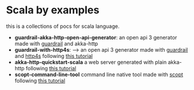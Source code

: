 # Scala by examples

this is a collections of pocs for scala language.


 * **guardrail-akka-http-open-api-generator**: an open api 3 generator made with [guardrail](https://guardrail.dev/) and akka-http
 * **guardrail-with-http4s**: --> an open api 3 generator made with [guardrail](https://guardrail.dev/) and [http4s](https://http4s.org/) following [this tutorial](https://kkreuning.github.io/article/guardrail-with-http4s-tutorial/) 
 * **akka-http-quickstart-scala** a web server generated with plain akka-http following [this tutorial](https://developer.lightbend.com/guides/akka-http-quickstart-scala/index.html)
 * **scopt-command-line-tool** command line native tool made with [scopt](https://github.com/scopt/scopt) following [this tutorial](https://www.spantree.net/blog/2017/06/26/scala-native-for-cli-tools.html)
